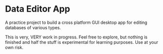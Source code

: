 # Data Editor App
A practice project to build a cross platform GUI desktop app for editing databases of various types.

This is very, VERY work in progress. Feel free to explore, but nothing is finished and half the stuff is experimental for learning purposes. Use at your own risk.
